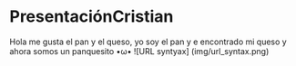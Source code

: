 # PresentaciónCristian
Hola me gusta el pan y el queso, yo soy el pan y e encontrado mi queso y ahora somos un panquesito •ω•
![URL syntyax] (img/url_syntax.png)
